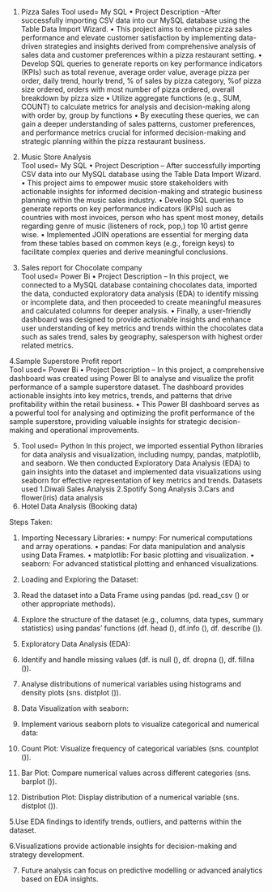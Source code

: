 1. Pizza Sales 
    Tool used= My SQL 
•	Project Description –After successfully importing CSV data into our MySQL database using the Table Data Import Wizard.
•	This project aims to enhance pizza sales performance and elevate customer satisfaction by implementing data-driven strategies and insights derived from comprehensive analysis of 
     sales data and customer preferences within a pizza restaurant setting.
•	Develop SQL queries to generate reports on key performance indicators (KPIs) such as total revenue, average order value, average pizza per order, daily trend, hourly trend, % of 
    sales by pizza category, %of pizza size ordered, orders with most number of pizza ordered, overall breakdown by pizza size
•	Utilize aggregate functions (e.g., SUM, COUNT) to calculate metrics for analysis and decision-making along with order by, group by functions
•	By executing these queries, we can gain a deeper understanding of sales patterns, customer preferences, and performance metrics crucial for informed decision-making and strategic planning within the pizza restaurant business.

2. Music Store Analysis  
    Tool used= My SQL 
•	Project Description – After successfully importing CSV data into our MySQL database using the Table Data Import Wizard.
•	This project aims to empower music store stakeholders with actionable insights for informed decision-making and strategic business planning within the music sales industry.
•	Develop SQL queries to generate reports on key performance indicators (KPIs) such as countries with most invoices, person who has spent most money, details regarding genre of music (listeners of rock, pop,) top 10 artist genre wise.
•	 Implemented JOIN operations are essential for merging data from these tables based on common keys (e.g., foreign keys) to facilitate complex queries and derive meaningful conclusions.

3. Sales report for Chocolate company  
    Tool used= Power Bi
•	Project Description – In this project, we connected to a MySQL database containing chocolates data, imported the data, conducted exploratory data analysis (EDA) to identify missing or incomplete data, and then proceeded to create meaningful measures and calculated columns for deeper analysis.
•	 Finally, a user-friendly dashboard was designed to provide actionable insights and enhance user understanding of key metrics and trends within the chocolates data such as sales trend, sales by geography, salesperson with highest order related metrics.

4.Sample Superstore Profit report  
    Tool used= Power Bi
•	Project Description – In this project, a comprehensive dashboard was created using Power BI to analyse and visualize the profit performance of a sample superstore dataset. The dashboard provides actionable insights into key metrics, trends, and patterns that drive profitability within the retail business.
•	This Power BI dashboard serves as a powerful tool for analysing and optimizing the profit performance of the sample superstore, providing valuable insights for strategic decision-making and operational improvements.

5. Tool used= Python 
In this project, we imported essential Python libraries for data analysis and visualization, including numpy, pandas, matplotlib, and seaborn. 
We then conducted Exploratory Data Analysis (EDA) to gain insights into the dataset and implemented data visualizations using seaborn for effective representation of key metrics and trends.
Datasets used 
1.Diwali Sales Analysis 
2.Spotify Song Analysis 
3.Cars and flower(iris) data analysis 
4. Hotel Data Analysis (Booking data)

Steps Taken:
1. Importing Necessary Libraries:
•	numpy: For numerical computations and array operations.
•	pandas: For data manipulation and analysis using Data Frames.
•	matplotlib: For basic plotting and visualization.
•	seaborn: For advanced statistical plotting and enhanced visualizations.

2. Loading and Exploring the Dataset:
1.	Read the dataset into a Data Frame using pandas (pd. read_csv () or other appropriate methods).
2.	Explore the structure of the dataset (e.g., columns, data types, summary statistics) using pandas’ functions (df. head (), df.info (), df. describe ()).

3. Exploratory Data Analysis (EDA):
1.	Identify and handle missing values (df. is null (), df. dropna (), df. fillna ()).
2.	Analyse distributions of numerical variables using histograms and density plots (sns. distplot ()).

4. Data Visualization with seaborn:
1.	Implement various seaborn plots to visualize categorical and numerical data:
2.	Count Plot: Visualize frequency of categorical variables (sns. countplot ()).
3.	Bar Plot: Compare numerical values across different categories (sns. barplot ()).
4.	Distribution Plot: Display distribution of a numerical variable (sns. distplot ()).

5.Use EDA findings to identify trends, outliers, and patterns within the dataset.

6.Visualizations provide actionable insights for decision-making and strategy development.

7. Future analysis can focus on predictive modelling or advanced analytics based on EDA insights.


